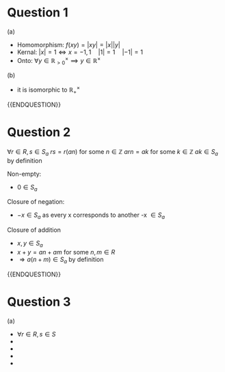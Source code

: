 # Question 1

(a)

- Homomorphism: $f(xy) = |xy| = |x||y|$
- Kernal: $|x| = 1 \iff x = -1,1 \quad |1| = 1 \quad |-1| = 1$
- Onto: $\forall y \in \mathbb{R}_{>0}^\times \implies y \in \mathbb{R}^\times$

(b)

- it is isomorphic to $\mathbb{R}^\times_+$

{{ENDQUESTION}}

# Question 2

$\forall r \in R, s \in S_a$
$rs = r(an)$ for some $n \in \mathbb{Z}$
$arn = ak$ for some $k \in \mathbb{Z}$
$ak \in S_a$ by definition

Non-empty:
- $0 \in S_a$

Closure of negation:
- $-x \in S_a$ as every x corresponds to another -x $\in S_a$

Closure of addition
- $x,y \in S_a$
- $x + y = an+am$ for some $n,m \in R$
- $\Rightarrow a(n+m) \in S_a$ by definition

{{ENDQUESTION}}
# Question 3

(a)

- $\forall r \in R, s \in S$
- 
- 
- 
- 